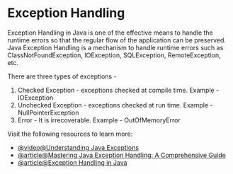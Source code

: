 # Exception Handling

Exception Handling in Java is one of the effective means to handle the runtime errors so that the regular flow of the application can be preserved. Java Exception Handling is a mechanism to handle runtime errors such as ClassNotFoundException, IOException, SQLException, RemoteException, etc.

There are three types of exceptions -

1. Checked Exception - exceptions checked at compile time. Example - IOException
2. Unchecked Exception - exceptions checked at run time. Example - NullPointerException
3. Error - It is irrecoverable. Example - OutOfMemoryError

Visit the following resources to learn more:

- [@video@Understanding Java Exceptions](https://www.youtube.com/watch?v=W-N2ltgU-X4)
- [@article@Mastering Java Exception Handling: A Comprehensive Guide](https://naveen-metta.medium.com/mastering-java-exception-handling-a-comprehensive-guide-a897b8020582)
- [@article@Exception Handling in Java](https://www.javatpoint.com/exception-handling-in-java)
